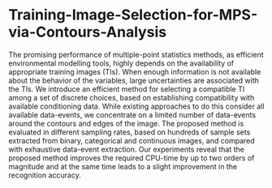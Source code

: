 # Training-Image-Selection-for-MPS-via-Contours-Analysis
The promising performance of multiple-point statistics methods, as efficient environmental modelling tools, highly depends on the availability of appropriate training images (TIs). When enough information is not available about the behavior of the variables, large uncertainties are associated with the TIs. We introduce an efficient method for selecting a compatible TI among a set of discrete choices, based on establishing compatibility with available conditioning data. While existing approaches to do this consider all available data-events, we concentrate on a limited number of data-events around the contours and edges of the image. The proposed method is evaluated in different sampling rates, based on hundreds of sample sets extracted from binary, categorical and continuous images, and compared with exhaustive data-event extraction. Our experiments reveal that the proposed method improves the required CPU-time by up to two orders of magnitude and at the same time leads to a slight improvement in the recognition accuracy.
